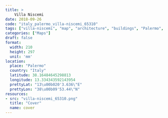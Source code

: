 ```yaml
---
title: > 
    Villa Niscemi
date: 2018-09-26
code: "italy_palermo_villa-niscemi_65310"
tags: ["villa-niscemi", "map", "architecture", "buildings", "Palermo", "Italy"]
categories: ["Maps"]
draft: false
format:
  width: 210
  height: 297
  unit: 'mm'
location:
  place: "Palermo"
  country: "Italy"
  latitude: 38.16484645298813
  longitude: 13.334343592143954
  prettyLat: "13\u00b020'3.636\"E"
  prettyLon: "38\u00b09'53.44\"N"
resources:
- src: "villa-niscemi_65310.png"
  title: "Cover"
  name: cover
---
```

